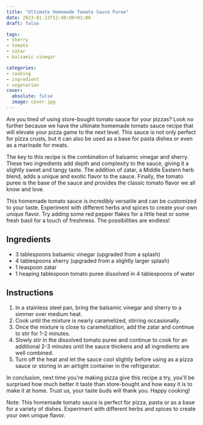 ```yaml
---
title: "Ultimate Homemade Tomato Sauce Puree"
date: 2023-01-23T12:48:00+01:00
draft: false

tags:
- sherry
- tomato
- zatar
- balsamic vinegar

categories:
- cooking
- ingredient
- vegetarian
cover:
  absolute: false
  image: cover.jpg
---
```


Are you tired of using store-bought tomato sauce for your pizzas? Look no further because we have the ultimate homemade tomato sauce recipe that will elevate your pizza game to the next level. This sauce is not only perfect for pizza crusts, but it can also be used as a base for pasta dishes or even as a marinade for meats.

The key to this recipe is the combination of balsamic vinegar and sherry. These two ingredients add depth and complexity to the sauce, giving it a slightly sweet and tangy taste. The addition of zatar, a Middle Eastern herb blend, adds a unique and exotic flavor to the sauce. Finally, the tomato puree is the base of the sauce and provides the classic tomato flavor we all know and love.

This homemade tomato sauce is incredibly versatile and can be customized to your taste. Experiment with different herbs and spices to create your own unique flavor. Try adding some red pepper flakes for a little heat or some fresh basil for a touch of freshness. The possibilities are endless!


## Ingredients

-   3 tablespoons balsamic vinegar (upgraded from a splash)
-   4 tablespoons sherry (upgraded from a slightly larger splash)
-   1 teaspoon zatar
-   1 heaping tablespoon tomato puree dissolved in 4 tablespoons of water

## Instructions

1.  In a stainless steel pan, bring the balsamic vinegar and sherry to a simmer over medium heat.
2.  Cook until the mixture is nearly caramelized, stirring occasionally.
3.  Once the mixture is close to caramelization, add the zatar and continue to stir for 1-2 minutes.
4.  Slowly stir in the dissolved tomato puree and continue to cook for an additional 2-3 minutes until the sauce thickens and all ingredients are well combined.
5.  Turn off the heat and let the sauce cool slightly before using as a pizza sauce or storing in an airtight container in the refrigerator.


In conclusion, next time you're making pizza give this recipe a try, you'll be surprised how much better it taste than store-bought and how easy it is to make it at home. Trust us, your taste buds will thank you. Happy cooking!

Note: This homemade tomato sauce is perfect for pizza, pasta or as a base for a variety of dishes. Experiment with different herbs and spices to create your own unique flavor.